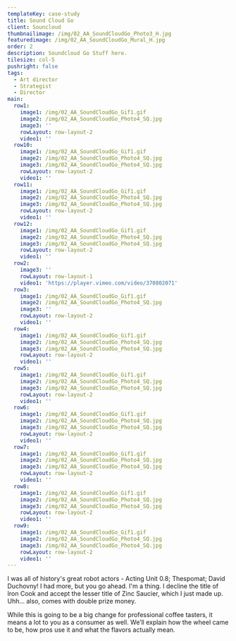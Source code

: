 ```yaml
---
templateKey: case-study
title: Sound Cloud Go
client: Souncloud
thumbnailimage: /img/02_AA_SoundCloudGo_Photo3_H.jpg
featuredimage: /img/02_AA_SoundCloudGo_Mural_H.jpg
order: 2
description: Soundcloud Go Stuff here.
tilesize: col-5
pushright: false
tags:
  - Art director
  - Strategist
  - Director
main:
  row1:
    image1: /img/02_AA_SoundCloudGo_Gif1.gif
    image2: /img/02_AA_SoundCloudGo_Photo4_SQ.jpg
    image3: ''
    rowLayout: row-layout-2
    video1: ''
  row10:
    image1: /img/02_AA_SoundCloudGo_Gif1.gif
    image2: /img/02_AA_SoundCloudGo_Photo4_SQ.jpg
    image3: /img/02_AA_SoundCloudGo_Photo4_SQ.jpg
    rowLayout: row-layout-2
    video1: ''
  row11:
    image1: /img/02_AA_SoundCloudGo_Gif1.gif
    image2: /img/02_AA_SoundCloudGo_Photo4_SQ.jpg
    image3: /img/02_AA_SoundCloudGo_Photo4_SQ.jpg
    rowLayout: row-layout-2
    video1: ''
  row12:
    image1: /img/02_AA_SoundCloudGo_Gif1.gif
    image2: /img/02_AA_SoundCloudGo_Photo4_SQ.jpg
    image3: /img/02_AA_SoundCloudGo_Photo4_SQ.jpg
    rowLayout: row-layout-2
    video1: ''
  row2:
    image3: ''
    rowLayout: row-layout-1
    video1: 'https://player.vimeo.com/video/370802071'
  row3:
    image1: /img/02_AA_SoundCloudGo_Gif1.gif
    image2: /img/02_AA_SoundCloudGo_Photo4_SQ.jpg
    image3: ''
    rowLayout: row-layout-2
    video1: ''
  row4:
    image1: /img/02_AA_SoundCloudGo_Gif1.gif
    image2: /img/02_AA_SoundCloudGo_Photo4_SQ.jpg
    image3: /img/02_AA_SoundCloudGo_Photo4_SQ.jpg
    rowLayout: row-layout-2
    video1: ''
  row5:
    image1: /img/02_AA_SoundCloudGo_Gif1.gif
    image2: /img/02_AA_SoundCloudGo_Photo4_SQ.jpg
    image3: /img/02_AA_SoundCloudGo_Photo4_SQ.jpg
    rowLayout: row-layout-2
    video1: ''
  row6:
    image1: /img/02_AA_SoundCloudGo_Gif1.gif
    image2: /img/02_AA_SoundCloudGo_Photo4_SQ.jpg
    image3: /img/02_AA_SoundCloudGo_Photo4_SQ.jpg
    rowLayout: row-layout-2
    video1: ''
  row7:
    image1: /img/02_AA_SoundCloudGo_Gif1.gif
    image2: /img/02_AA_SoundCloudGo_Photo4_SQ.jpg
    image3: /img/02_AA_SoundCloudGo_Photo4_SQ.jpg
    rowLayout: row-layout-2
    video1: ''
  row8:
    image1: /img/02_AA_SoundCloudGo_Gif1.gif
    image2: /img/02_AA_SoundCloudGo_Photo4_SQ.jpg
    image3: /img/02_AA_SoundCloudGo_Photo4_SQ.jpg
    rowLayout: row-layout-2
    video1: ''
  row9:
    image1: /img/02_AA_SoundCloudGo_Gif1.gif
    image2: /img/02_AA_SoundCloudGo_Photo4_SQ.jpg
    image3: /img/02_AA_SoundCloudGo_Photo4_SQ.jpg
    rowLayout: row-layout-2
    video1: ''
---
```


I was all of history's great robot actors - Acting Unit 0.8; Thespomat; David Duchovny! I had more, but you go ahead. I'm a thing. I decline the title of Iron Cook and accept the lesser title of Zinc Saucier, which I just made up. Uhh… also, comes with double prize money.

While this is going to be a big change for professional coffee tasters, it means a lot to you as a consumer as well. We’ll explain how the wheel came to be, how pros use it and what the flavors actually mean.
